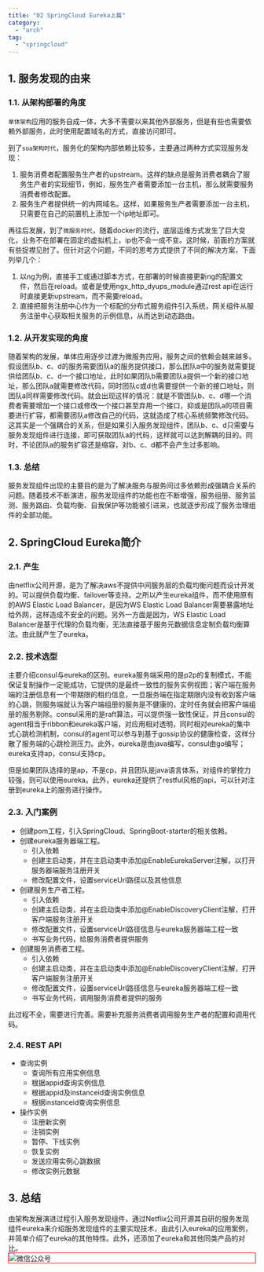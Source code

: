 ```yaml
---
title: "02 SpringCloud Eureka上篇"
category:
  - "arch"
tag:
  - "springcloud"
---
```


## 1. 服务发现的由来

### 1.1. 从架构部署的角度

`单体架构`应用的服务自成一体，大多不需要以来其他外部服务，但是有些也需要依赖外部服务，此时使用配置域名的方式，直接访问即可。

到了`soa架构时代`，服务化的架构内部依赖比较多，主要通过两种方式实现服务发现：

1. 服务消费者配置服务生产者的upstream。这样的缺点是服务消费者耦合了服务生产者的实现细节，例如，服务生产者需要添加一台主机，那么就需要服务消费者修改配置。
2. 服务生产者提供统一的内网域名。这样，如果服务生产者需要添加一台主机，只需要在自己的前置机上添加一个ip地址即可。

再往后发展，到了`微服务时代`，随着docker的流行，底层运维方式发生了巨大变化，业务不在部署在固定的虚拟机上，ip也不会一成不变。这时候，前面的方案就有些捉襟见肘了。但针对这个问题，不同的思考方式提供了不同的解决方案，下面列举几个：

1. 以ng为例，直接手工或通过脚本方式，在部署的时候直接更新ng的配置文件，然后在reload。或者是使用ngx_http_dyups_module通过rest api在运行时直接更新upstream，而不需要reload。
2. 直接把服务注册中心作为一个标配的分布式服务组件引入系统，网关组件从服务注册中心获取相关服务的示例信息，从而达到动态路由。


### 1.2. 从开发实现的角度

随着架构的发展，单体应用逐步过渡为微服务应用，服务之间的依赖会越来越多。假设团队b、c、d的服务需要团队a的服务提供接口，那么团队a中的服务就需要提供给团队b、c、d一个接口地址，此时如果团队b需要团队a提供一个新的接口地址，那么团队a就需要修改代码，同时团队c或d也需要提供一个新的接口地址，则团队a同样需要修改代码。就会出现这样的情况：就是不管团队b、c、d哪一个消费者需要增加一个接口或修改一个接口甚至弃用一个接口，抑或是团队a的项目需要进行扩容，都需要团队a修改自己的代码，这就造成了核心系统频繁修改代码。这其实是一个强耦合的关系，但是如果引入服务发现组件，团队b、c、d只需要与服务发现组件进行连接，即可获取团队a的代码，这样就可以达到解耦的目的。同时，不论团队a的服务扩容还是缩容，对b、c、d都不会产生过多影响。

### 1.3. 总结

服务发现组件出现的主要目的是为了解决服务与服务间过多依赖形成强耦合关系的问题。随着技术不断演进，服务发现组件的功能也在不断增强，服务组册、服务监测、服务路由、负载均衡、自我保护等功能被引进来，也就逐步形成了服务治理组件的全部功能。

## 2. SpringCloud Eureka简介

### 2.1. 产生

由netflix公司开源，是为了解决aws不提供中间服务层的负载均衡问题而设计开发的。可以提供负载均衡、failover等支持。之所以产生eureka组件，而不使用原有的AWS Elastic Load Balancer，是因为WS Elastic Load Balancer需要暴露地址给外网，这样造成不安全的问题。另外一方面是因为，WS Elastic Load Balancer是基于代理的负载均衡，无法直接基于服务元数据信息定制负载均衡算法。由此就产生了eureka。

### 2.2. 技术选型

主要介绍consul与eureka的区别。eureka服务端采用的是p2p的复制模式，不能保证复制操作一定能成功，它提供的是最终一致性的服务实例视图；客户端在服务端的注册信息有一个带期限的租约信息，一旦服务端在指定期限内没有收到客户端的心跳，则服务端就认为客户端组册的服务是不健康的，定时任务就会把客户端组册的服务剔除。consul采用的是raft算法，可以提供强一致性保证，并且consul的agent相当于ribbon和eureka客户端，对应用相对透明，同时相对eureka的集中式心跳检测机制，consul的agent可以参与到基于gossip协议的健康检查，这样分散了服务端的心跳检测压力。此外，eureka是由java编写，consul由go编写；eureka支持ap，consul支持cp。

但是如果团队选择的是ap，不是cp，并且团队是java语言体系，对组件的掌控力较强，则可以使用eureka。此外，eureka还提供了restful风格的api，可以针对注册到eureka上的服务进行操作。

### 2.3. 入门案例

- 创建pom工程，引入SpringCloud、SpringBoot-starter的相关依赖。
- 创建eureka服务器端工程。
  - 引入依赖
  - 创建主启动类，并在主启动类中添加@EnableEurekaServer注解，以打开服务器端服务注册开关
  - 修改配置文件，设置serviceUrl路径以及其他信息
- 创建服务生产者工程。
  - 引入依赖
  - 创建主启动类，并在主启动类中添加@EnableDiscoveryClient注解，打开客户端服务注册开关
  - 修改配置文件，设置serviceUrl路径信息与eureka服务器端工程一致
  - 书写业务代码，给服务消费者提供服务
- 创建服务消费者工程。
  - 引入依赖
  - 创建主启动类，并在主启动类中添加@EnableDiscoveryClient注解，打开客户端服务注册开关
  - 修改配置文件，设置serviceUrl路径信息与eureka服务器端工程一致
  - 书写业务代码，调用服务消费者提供的服务

此过程不全，需要进行完善。需要补充服务消费者调用服务生产者的配置和调用代码。


### 2.4. REST API

- 查询实例
  - 查询所有应用实例信息
  - 根据appid查询实例信息
  - 根据appid及instanceid查询实例信息
  - 根据instanceid查询实例信息
- 操作实例
  - 注册新实例
  - 注销实例
  - 暂停、下线实例
  - 恢复实例
  - 发送应用实例心跳数据
  - 修改实例元数据

## 3. 总结

由架构发展演进过程引入服务发现组件，通过Netflix公司开源其自研的服务发现组件eureka来介绍服务发现组件的主要实现技术，由此引入eureka的应用案例，并简单介绍了eureka的其他特性。此外，还添加了eureka和其他同类产品的对比。
<img style="border:1px red solid; display:block; margin:0 auto;" :src="$withBase('/qrcode.jpg')" alt="微信公众号" />

